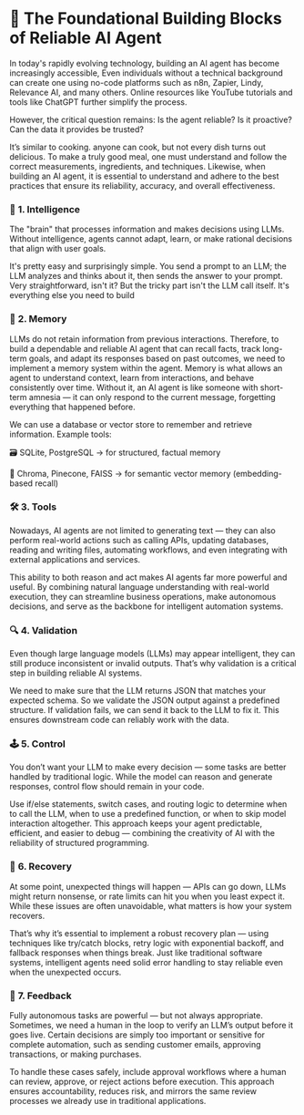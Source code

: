 # 🤖 **The Foundational Building Blocks of Reliable AI Agent**

In today's rapidly evolving technology, building an AI agent has become increasingly accessible, Even individuals without a technical background can create one using no-code platforms such as n8n, Zapier, Lindy, Relevance AI, and many others. Online resources like YouTube tutorials and tools like ChatGPT further simplify the process.

However, the critical question remains: Is the agent reliable? Is it proactive? Can the data it provides be trusted?

It’s similar to cooking. anyone can cook, but not every dish turns out delicious. To make a truly good meal, one must understand and follow the correct measurements, ingredients, and techniques. Likewise, when building an AI agent, it is essential to understand and adhere to the best practices that ensure its reliability, accuracy, and overall effectiveness.





### 🧠 **1. Intelligence**

The "brain" that processes information and makes decisions using LLMs.
Without intelligence, agents cannot adapt, learn, or make rational decisions that align with user goals.

It's pretty easy and surprisingly simple. You send a prompt to an LLM; the LLM analyzes and thinks about it, then sends the answer to your prompt. Very straightforward, isn't it? But the tricky part isn't the LLM call itself. It's everything else you need to build

### 💾 **2. Memory**

LLMs do not retain information from previous interactions. Therefore, to build a dependable and reliable AI agent that can recall facts, track long-term goals, and adapt its responses based on past outcomes, we need to implement a memory system within the agent.
Memory is what allows an agent to understand context, learn from interactions, and behave consistently over time. Without it, an AI agent is like someone with short-term amnesia — it can only respond to the current message, forgetting everything that happened before.

We can use a database or vector store to remember and retrieve information.
Example tools:

🗃️ SQLite, PostgreSQL → for structured, factual memory

🧬 Chroma, Pinecone, FAISS → for semantic vector memory (embedding-based recall)

### 🛠️ **3. Tools**

Nowadays, AI agents are not limited to generating text — they can also perform real-world actions such as calling APIs, updating databases, reading and writing files, automating workflows, and even integrating with external applications and services.

This ability to both reason and act makes AI agents far more powerful and useful. By combining natural language understanding with real-world execution, they can streamline business operations, make autonomous decisions, and serve as the backbone for intelligent automation systems.

### 🔍 **4. Validation**

Even though large language models (LLMs) may appear intelligent, they can still produce inconsistent or invalid outputs. That’s why validation is a critical step in building reliable AI systems. 

We need to make sure that the LLM returns JSON that matches your expected schema.
So we validate the JSON output against a predefined structure. If validation fails, we can send it back to the LLM to fix it. This ensures downstream code can reliably work with the data.

### 🕹️ **5. Control**

You don’t want your LLM to make every decision — some tasks are better handled by traditional logic. While the model can reason and generate responses, control flow should remain in your code.

Use if/else statements, switch cases, and routing logic to determine when to call the LLM, when to use a predefined function, or when to skip model interaction altogether. This approach keeps your agent predictable, efficient, and easier to debug — combining the creativity of AI with the reliability of structured programming.

### 🔄 **6. Recovery**

At some point, unexpected things will happen — APIs can go down, LLMs might return nonsense, or rate limits can hit you when you least expect it. While these issues are often unavoidable, what matters is how your system recovers.

That’s why it’s essential to implement a robust recovery plan — using techniques like try/catch blocks, retry logic with exponential backoff, and fallback responses when things break. Just like traditional software systems, intelligent agents need solid error handling to stay reliable even when the unexpected occurs.

### 💬 **7. Feedback**

Fully autonomous tasks are powerful — but not always appropriate. Sometimes, we need a human in the loop to verify an LLM’s output before it goes live. Certain decisions are simply too important or sensitive for complete automation, such as sending customer emails, approving transactions, or making purchases.

To handle these cases safely, include approval workflows where a human can review, approve, or reject actions before execution. This approach ensures accountability, reduces risk, and mirrors the same review processes we already use in traditional applications.
